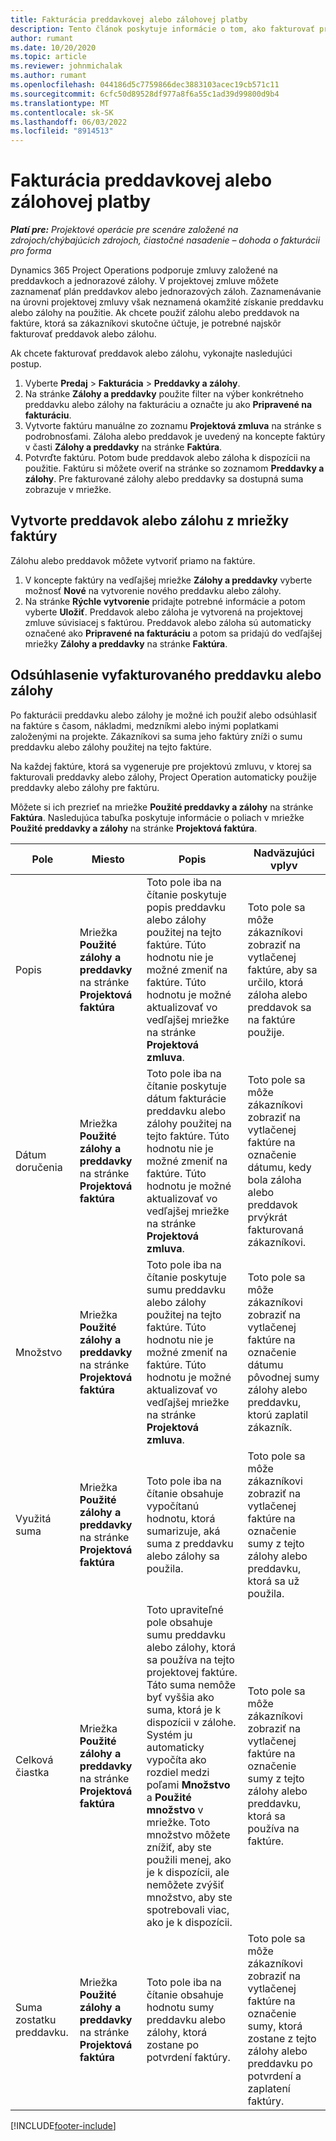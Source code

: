 ```yaml
---
title: Fakturácia preddavkovej alebo zálohovej platby
description: Tento článok poskytuje informácie o tom, ako fakturovať preddavky a zálohy v Project Operations.
author: rumant
ms.date: 10/20/2020
ms.topic: article
ms.reviewer: johnmichalak
ms.author: rumant
ms.openlocfilehash: 044186d5c7759866dec3883103acec19cb571c11
ms.sourcegitcommit: 6cfc50d89528df977a8f6a55c1ad39d99800d9b4
ms.translationtype: MT
ms.contentlocale: sk-SK
ms.lasthandoff: 06/03/2022
ms.locfileid: "8914513"
---
```

# <a name="invoice-a-retainer-or-an-advance"></a>Fakturácia preddavkovej alebo zálohovej platby

_**Platí pre:** Projektové operácie pre scenáre založené na zdrojoch/chýbajúcich zdrojoch, čiastočné nasadenie – dohoda o fakturácii pro forma_

Dynamics 365 Project Operations podporuje zmluvy založené na preddavkoch a jednorazové zálohy. V projektovej zmluve môžete zaznamenať plán preddavkov alebo jednorazových záloh. Zaznamenávanie na úrovni projektovej zmluvy však neznamená okamžité získanie preddavku alebo zálohy na použitie. Ak chcete použiť zálohu alebo preddavok na faktúre, ktorá sa zákazníkovi skutočne účtuje, je potrebné najskôr fakturovať preddavok alebo zálohu.

Ak chcete fakturovať preddavok alebo zálohu, vykonajte nasledujúci postup.

1. Vyberte **Predaj** > **Fakturácia** > **Preddavky a zálohy**. 
2. Na stránke **Zálohy a preddavky** použite filter na výber konkrétneho preddavku alebo zálohy na fakturáciu a označte ju ako **Pripravené na fakturáciu**.
3. Vytvorte faktúru manuálne zo zoznamu **Projektová zmluva** na stránke s podrobnosťami. Záloha alebo preddavok je uvedený na koncepte faktúry v časti **Zálohy a preddavky** na stránke **Faktúra**.
4. Potvrďte faktúru. Potom bude preddavok alebo záloha k dispozícii na použitie. Faktúru si môžete overiť na stránke so zoznamom **Preddavky a zálohy**. Pre fakturované zálohy alebo preddavky sa dostupná suma zobrazuje v mriežke.

## <a name="create-a-retainer-or-advance-from-the-invoice-grid"></a>Vytvorte preddavok alebo zálohu z mriežky faktúry

Zálohu alebo preddavok môžete vytvoriť priamo na faktúre.

1. V koncepte faktúry na vedľajšej mriežke **Zálohy a preddavky** vyberte možnosť **Nové** na vytvorenie nového preddavku alebo zálohy. 
2. Na stránke **Rýchle vytvorenie** pridajte potrebné informácie a potom vyberte **Uložiť**. Preddavok alebo záloha je vytvorená na projektovej zmluve súvisiacej s faktúrou. Preddavok alebo záloha sú automaticky označené ako **Pripravené na fakturáciu** a potom sa pridajú do vedľajšej mriežky **Zálohy a preddavky** na stránke **Faktúra**.

## <a name="reconcile-an-invoiced-retainer-or-advance"></a>Odsúhlasenie vyfakturovaného preddavku alebo zálohy

Po fakturácii preddavku alebo zálohy je možné ich použiť alebo odsúhlasiť na faktúre s časom, nákladmi, medzníkmi alebo inými poplatkami založenými na projekte. Zákazníkovi sa suma jeho faktúry zníži o sumu preddavku alebo zálohy použitej na tejto faktúre.

Na každej faktúre, ktorá sa vygeneruje pre projektovú zmluvu, v ktorej sa fakturovali preddavky alebo zálohy, Project Operation automaticky použije preddavky alebo zálohy pre faktúru.

Môžete si ich prezrieť na mriežke **Použité preddavky a zálohy** na stránke **Faktúra**. Nasledujúca tabuľka poskytuje informácie o poliach v mriežke **Použité preddavky a zálohy** na stránke **Projektová faktúra**.

| Pole | Miesto | Popis | Nadväzujúci vplyv |
| --- | --- | --- | --- |
| Popis | Mriežka **Použité zálohy a preddavky** na stránke **Projektová faktúra** |Toto pole iba na čítanie poskytuje popis preddavku alebo zálohy použitej na tejto faktúre. Túto hodnotu nie je možné zmeniť na faktúre. Túto hodnotu je možné aktualizovať vo vedľajšej mriežke na stránke **Projektová zmluva**. | Toto pole sa môže zákazníkovi zobraziť na vytlačenej faktúre, aby sa určilo, ktorá záloha alebo preddavok sa na faktúre použije. |
| Dátum doručenia | Mriežka **Použité zálohy a preddavky** na stránke **Projektová faktúra**  | Toto pole iba na čítanie poskytuje dátum fakturácie preddavku alebo zálohy použitej na tejto faktúre. Túto hodnotu nie je možné zmeniť na faktúre. Túto hodnotu je možné aktualizovať vo vedľajšej mriežke na stránke **Projektová zmluva**. | Toto pole sa môže zákazníkovi zobraziť na vytlačenej faktúre na označenie dátumu, kedy bola záloha alebo preddavok prvýkrát fakturovaná zákazníkovi. |
| Množstvo | Mriežka **Použité zálohy a preddavky** na stránke **Projektová faktúra**  | Toto pole iba na čítanie poskytuje sumu preddavku alebo zálohy použitej na tejto faktúre. Túto hodnotu nie je možné zmeniť na faktúre. Túto hodnotu je možné aktualizovať vo vedľajšej mriežke na stránke **Projektová zmluva**. | Toto pole sa môže zákazníkovi zobraziť na vytlačenej faktúre na označenie dátumu pôvodnej sumy zálohy alebo preddavku, ktorú zaplatil zákazník. |
| Využitá suma | Mriežka **Použité zálohy a preddavky** na stránke **Projektová faktúra**  | Toto pole iba na čítanie obsahuje vypočítanú hodnotu, ktorá sumarizuje, aká suma z preddavku alebo zálohy sa použila. | Toto pole sa môže zákazníkovi zobraziť na vytlačenej faktúre na označenie sumy z tejto zálohy alebo preddavku, ktorá sa už použila. |
| Celková čiastka | Mriežka **Použité zálohy a preddavky** na stránke **Projektová faktúra**  | Toto upraviteľné pole obsahuje sumu preddavku alebo zálohy, ktorá sa používa na tejto projektovej faktúre. Táto suma nemôže byť vyššia ako suma, ktorá je k dispozícii v zálohe. Systém ju automaticky vypočíta ako rozdiel medzi poľami **Množstvo** a **Použité množstvo** v mriežke. Toto množstvo môžete znížiť, aby ste použili menej, ako je k dispozícii, ale nemôžete zvýšiť množstvo, aby ste spotrebovali viac, ako je k dispozícii. | Toto pole sa môže zákazníkovi zobraziť na vytlačenej faktúre na označenie sumy z tejto zálohy alebo preddavku, ktorá sa používa na faktúre. |
| Suma zostatku preddavku. | Mriežka **Použité zálohy a preddavky** na stránke **Projektová faktúra**  | Toto pole iba na čítanie obsahuje hodnotu sumy preddavku alebo zálohy, ktorá zostane po potvrdení faktúry. | Toto pole sa môže zákazníkovi zobraziť na vytlačenej faktúre na označenie sumy, ktorá zostane z tejto zálohy alebo preddavku po potvrdení a zaplatení faktúry. |


[!INCLUDE[footer-include](../../includes/footer-banner.md)]